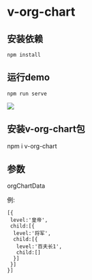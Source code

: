 # v-org-chart

## 安装依赖
```
npm install
```

## 运行demo
```
npm run serve
```

![](https://img2020.cnblogs.com/blog/1064049/202007/1064049-20200731112100630-394423945.png)

## 安装v-org-chart包
npm i v-org-chart

## 参数
orgChartData

例:
```
[{
 level:'皇帝',
 child:[{
  level:'将军',
  child:[{
   level:'百夫长1',
   child:[]
  }]
 }]
}]
```
